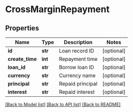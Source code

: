 # CrossMarginRepayment

## Properties
Name | Type | Description | Notes
------------ | ------------- | ------------- | -------------
**id** | **str** | Loan record ID | [optional] 
**create_time** | **int** | Repayment time | [optional] 
**loan_id** | **str** | Borrow loan ID | [optional] 
**currency** | **str** | Currency name | [optional] 
**principal** | **str** | Repaid principal | [optional] 
**interest** | **str** | Repaid interest | [optional] 

[[Back to Model list]](../README.md#documentation-for-models) [[Back to API list]](../README.md#documentation-for-api-endpoints) [[Back to README]](../README.md)


